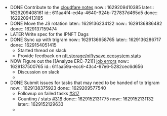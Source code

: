 - DONE Contribute to the [cloudfare notes](https://www.notion.so/protocollabs/Cloudflare-Notes-b52ec005b7244214b5a468e9a77a8335)
  now:: 1629209410385
  later:: 1629209408161
  id:: 611aa4f4-ed4a-4640-924b-727837d465d5
  done:: 1629209413185
- DONE Move the JS rotation
  later:: 1629136234122
  now:: 1629136886482
  done:: 1629137159474
- LATER Write spec for the IPNFT Dags
- DONE Sync up with trigram
  now:: 1629136658765
  later:: 1629136286717
  done:: 1629154051415
	- Started thread on slack
	- Provide feedback on [nft.storage/niftysave ecosystem stats](https://www.notion.so/protocollabs/nft-storage-niftysave-ecosystem-stats-fbc41f14ab3f4afdbe24dd8e330ceaba#5512fe25afa6476dbab54ed18002ac93)
- NOW Figure out the [[Analyze ERC-721]] [job errors](https://github.com/ipfs-shipyard/nft.storage/issues/316)
  now:: 1629137500765
  id:: 611aa59a-ecc6-43c4-97e6-5282cec6d656
	- Discussion on slack
	-
- DONE Submit issues for tasks that may need to be handed of to trigram
  now:: 1629138375923
  done:: 1629209577540
	- Followup on failed tasks [#317](https://github.com/ipfs-shipyard/nft.storage/issues/317)
	- Counting / stats [#318](https://github.com/ipfs-shipyard/nft.storage/issues/318)
	  done:: 1629152131775
	  now:: 1629152131132
	  later:: 1629152129633
	-